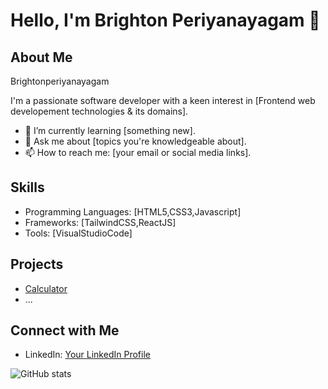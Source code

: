 # Hello, I'm Brighton Periyanayagam 👋

## About Me

Brightonperiyanayagam

I'm a passionate software developer with a keen interest in [Frontend web developement technologies & its domains].


- 🌱 I’m currently learning [something new].
- 💬 Ask me about [topics you're knowledgeable about].
- 📫 How to reach me: [your email or social media links].

## Skills

- Programming Languages: [HTML5,CSS3,Javascript]
- Frameworks: [TailwindCSS,ReactJS]
- Tools: [VisualStudioCode]

## Projects

- [Calculator](https://main--chimerical-mermaid-863f37.netlify.app/)
- ...

## Connect with Me

- LinkedIn: [Your LinkedIn Profile](https://www.linkedin.com/in/brighton-periyanayagam-3550a3223)

![GitHub stats](https://github-readme-stats.vercel.app/api?username=yourusername&show_icons=true&count_private=true)


